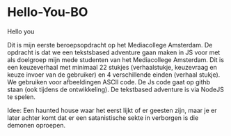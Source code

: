 # Hello-You-BO

Hello you

Dit is mijn eerste beroepsopdracht op het Mediacollege Amsterdam. De opdracht is dat we een tekstsbased adventure gaan maken in JS voor met als doelgroep mijn mede studenten van het Mediacollege Amsterdam.
Dit is een keuzeverhaal met minimaal 22 stukjes (verhaalstukje, keuzevraag en keuze invoer van de gebruiker) en 4 verschillende einden (verhaal stukje). 
We gebruiken voor afbeeldingen ASCII code.
De Js code gaat op githb staan (ook tijdens de ontwikkeling).
De tekstbased adventure is via NodeJS te spelen.

Idee: Een haunted house waar het eerst lijkt of er geesten zijn, maar je er later achter komt dat er een satanistische sekte in verborgen is die demonen oproepen.

